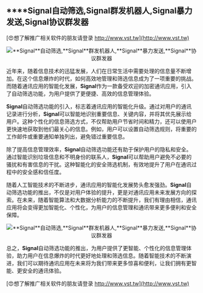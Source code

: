 ## ****Signal**自动筛选,**Signal**群发机器人,**Signal**暴力发送,**Signal**协议群发器**

[😍想了解推广相关软件的朋友请登录 http://www.vst.tw](http://www.vst.tw)

 <center><img src="https://vst.tw/MP4/tuiguang/png/8.png" alt="**Signal**自动筛选,**Signal**群发机器人,**Signal**暴力发送,**Signal**协议群发器"></center>

近年来，随着信息技术的迅猛发展，人们在日常生活中需要处理的信息量不断增加。在这个信息爆炸的时代，如何高效地管理和筛选信息成为了一项重要的挑战。而随着通讯应用的智能化发展，**Signal**作为一款备受欢迎的加密通讯应用，引入了自动筛选功能，为用户提供了更便捷、高效的信息管理体验。

**Signal**自动筛选功能的引入，标志着通讯应用的智能化升级。通过对用户的通讯记录进行分析，**Signal**可以智能地识别重要信息、关键内容，并将其优先展示给用户。这种个性化的信息筛选方式，不仅帮助用户节省时间和精力，还可以使用户更快速地获取到他们最关心的信息。例如，用户可以设置自动筛选规则，将重要的工作邮件或重要通知单独列出，避免错过重要信息。

除了提高信息管理效率，**Signal**自动筛选功能还有助于保护用户的隐私和安全。通过智能识别垃圾信息和不明身份的联系人，**Signal**可以帮助用户避免不必要的骚扰和有害信息的干扰。这种智能化的安全筛选机制，有效地提升了用户在通讯过程中的安全感和信任度。

随着人工智能技术的不断进步，通讯应用的智能化发展势头愈发强劲。**Signal**自动筛选功能的推出，不仅是对用户体验的提升，更是对通讯应用未来发展方向的探索。在未来，随着智能算法和大数据分析能力的不断提升，我们有理由相信，通讯应用将会变得更加智能化、个性化，为用户的信息管理和通讯带来更多便利和安全保障。

 <center><img src="https://vst.tw/MP4/tuiguang/png/7.png" alt="**Signal**自动筛选,**Signal**群发机器人,**Signal**暴力发送,**Signal**协议群发器"></center>

总之，**Signal**自动筛选功能的推出，为用户提供了更智能、个性化的信息管理体验，助力用户在信息爆炸的时代更好地处理和筛选信息。随着智能技术的不断演进，我们可以期待通讯应用在未来将为我们带来更多惊喜和便利，让我们拥有更智能、更安全的通讯体验。

[😍想了解推广相关软件的朋友请登录 http://www.vst.tw](http://www.vst.tw)



